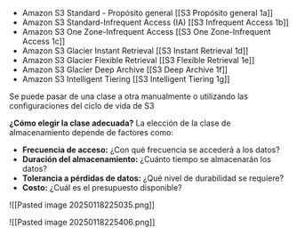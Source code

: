 
* Amazon S3 Standard - Propósito general [[S3 Propósito general 1a]]
* Amazon S3 Standard-Infrequent Access (IA) [[S3 Infrequent Access 1b]]
* Amazon S3 One Zone-Infrequent Access [[S3 One Zone-Infrequent Access 1c]]
* Amazon S3 Glacier Instant Retrieval [[S3 Instant Retrieval 1d]]
* Amazon S3 Glacier Flexible Retrieval [[S3 Flexible Retrieval 1e]]
* Amazon S3 Glacier Deep Archive [[S3 Deep Archive 1f]]
* Amazon S3 Intelligent Tiering [[S3 Intelligent Tiering 1g]]

 Se puede pasar de una clase a otra manualmente o utilizando las configuraciones del ciclo de vida de S3

**¿Cómo elegir la clase adecuada?** 
La elección de la clase de almacenamiento depende de factores como: 

* **Frecuencia de acceso:** ¿Con qué frecuencia se accederá a los datos? 
* **Duración del almacenamiento:** ¿Cuánto tiempo se almacenarán los datos? 
* **Tolerancia a pérdidas de datos:** ¿Qué nivel de durabilidad se requiere?
* **Costo:** ¿Cuál es el presupuesto disponible?

 
![[Pasted image 20250118225035.png]]

![[Pasted image 20250118225406.png]]